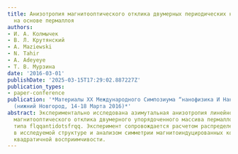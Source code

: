 ```yaml
---
title: Анизотропия магнитооптического отклика двумерных периодических наноструктур
  на основе пермаллоя
authors:
- И. А. Колмычек
- В. Л. Крутянский
- A. Maziewski
- N. Tahir
- A. Adeyeye
- Т. В. Мурзина
date: '2016-03-01'
publishDate: '2025-03-15T17:29:02.887227Z'
publication_types:
- paper-conference
publication: '*Материалы XX Международного Симпозиума “нанофизика И Наноэлектроника”
  (нижний Новгород, 14-18 Марта 2016)*'
abstract: Экспериментально исследована азимутальная анизотропия линейного и квадратичного
  магнитооптического отклика двумерного упорядоченного массива пермаллоевых структур
  типа flqqantidotsfrqq. Эксперимент сопровождается расчетом распределения намагниченности
  в исследуемой структуре и анализом симметрии магнитоиндуцированных компонент тензора
  квадратичной восприимчивости.
---
```

